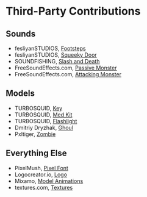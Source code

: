 # Third-Party Contributions
## Sounds
 - fesliyanSTUDIOS, [Footsteps](https://www.fesliyanstudios.com/royalty-free-sound-effects-download/footsteps-31)
 - fesliyanSTUDIOS, [Squeeky Door](https://www.fesliyanstudios.com/royalty-free-sound-effects-download/door-squeaking-50)
 - SOUNDFISHING, [Slash and Death](https://www.soundfishing.eu/sound-effect/fight)
 - FreeSoundEffects.com, [Passive Monster](https://www.freesoundeffects.com/free-sounds/monster-sounds-10093/)
 - FreeSoundEffects.com, [Attacking Monster](https://www.freesoundeffects.com/free-sounds/monster-sounds-10093/)
## Models
 - TURBOSQUID, [Key](https://www.turbosquid.com/3d-models/old-key-3ds-free/1099143)
 - TURBOSQUID, [Med Kit](https://www.turbosquid.com/3d-models/military-aid-kit-model-1284968)
 - TURBOSQUID, [Flashlight](https://www.turbosquid.com/3d-models/3d-flashlight-topex-1165829)
 - Dmitriy Dryzhak, [Ghoul](https://assetstore.unity.com/packages/3d/characters/ghoul-zombie-114531)
 - Pxltiger, [Zombie](https://assetstore.unity.com/packages/3d/characters/humanoids/zombie-30232)
## Everything Else
 - PixelMush, [Pixel Font](https://assetstore.unity.com/packages/2d/fonts/pixel-font-tripfive-64734)
 - Logocreator.io, [Logo](https://logocreator.io/)  
 - Mixamo, [Model Animations](https://www.mixamo.com/)
 - textures.com, [Textures](https://www.textures.com/library)